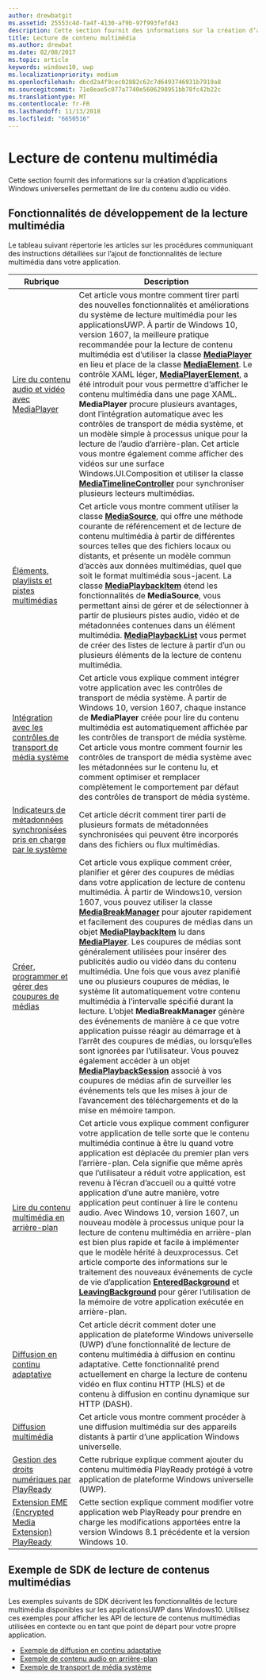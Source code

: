 ```yaml
---
author: drewbatgit
ms.assetid: 25553c4d-fa4f-4130-af9b-97f993fefd43
description: Cette section fournit des informations sur la création d’applications Windows universelles permettant de lire du contenu audio ou vidéo.
title: Lecture de contenu multimédia
ms.author: drewbat
ms.date: 02/08/2017
ms.topic: article
keywords: windows10, uwp
ms.localizationpriority: medium
ms.openlocfilehash: dbcd2a4f9cec02882c62c7d6493746931b7919a8
ms.sourcegitcommit: 71e8eae5c077a7740e5606298951bb78fc42b22c
ms.translationtype: MT
ms.contentlocale: fr-FR
ms.lasthandoff: 11/13/2018
ms.locfileid: "6650516"
---
```

# <a name="media-playback"></a>Lecture de contenu multimédia


Cette section fournit des informations sur la création d’applications Windows universelles permettant de lire du contenu audio ou vidéo. 

## <a name="media-playback-developer-features"></a>Fonctionnalités de développement de la lecture multimédia

Le tableau suivant répertorie les articles sur les procédures communiquant des instructions détaillées sur l’ajout de fonctionnalités de lecture multimédia dans votre application.
 
| Rubrique                                                                                             | Description                                                                                                                                                                                                                                                                                    |
|---------------------------------------------------------------------------------------------------|------------------------------------------------------------------------------------------------------------------------------------------------------------------------------------------------------------------------------------------------------------------------------------------------|
| [Lire du contenu audio et vidéo avec MediaPlayer](play-audio-and-video-with-mediaplayer.md) | Cet article vous montre comment tirer parti des nouvelles fonctionnalités et améliorations du système de lecture multimédia pour les applicationsUWP. À partir de Windows 10, version 1607, la meilleure pratique recommandée pour la lecture de contenu multimédia est d’utiliser la classe [**MediaPlayer**](https://msdn.microsoft.com/library/windows/apps/Windows.Media.Playback.MediaPlayer) en lieu et place de la classe [**MediaElement**](https://msdn.microsoft.com/library/windows/apps/Windows.UI.Xaml.Controls.MediaElement). Le contrôle XAML léger, [**MediaPlayerElement**](https://msdn.microsoft.com/library/windows/apps/Windows.UI.Xaml.Controls.MediaPlayerElement), a été introduit pour vous permettre d’afficher le contenu multimédia dans une page XAML. **MediaPlayer** procure plusieurs avantages, dont l’intégration automatique avec les contrôles de transport de média système, et un modèle simple à processus unique pour la lecture de l’audio d’arrière-plan. Cet article vous montre également comme afficher des vidéos sur une surface Windows.UI.Composition et utiliser la classe [**MediaTimelineController**](https://msdn.microsoft.com/library/windows/apps/Windows.Media.MediaTimelineController) pour synchroniser plusieurs lecteurs multimédias.                                                                                                          |
| [Éléments, playlists et pistes multimédias](media-playback-with-mediasource.md)                         | Cet article vous montre comment utiliser la classe [**MediaSource**](https://msdn.microsoft.com/library/windows/apps/Windows.Media.Core.MediaSource), qui offre une méthode courante de référencement et de lecture de contenu multimédia à partir de différentes sources telles que des fichiers locaux ou distants, et présente un modèle commun d’accès aux données multimédias, quel que soit le format multimédia sous-jacent. La classe [**MediaPlaybackItem**](https://msdn.microsoft.com/library/windows/apps/dn930939) étend les fonctionnalités de **MediaSource**, vous permettant ainsi de gérer et de sélectionner à partir de plusieurs pistes audio, vidéo et de métadonnées contenues dans un élément multimédia. [**MediaPlaybackList**](https://msdn.microsoft.com/library/windows/apps/dn930955) vous permet de créer des listes de lecture à partir d’un ou plusieurs éléments de la lecture de contenu multimédia.                                                                                                               |
| [Intégration avec les contrôles de transport de média système](integrate-with-systemmediatransportcontrols.md)                               | Cet article vous explique comment intégrer votre application avec les contrôles de transport de média système. À partir de Windows 10, version 1607, chaque instance de **MediaPlayer** créée pour lire du contenu multimédia est automatiquement affichée par les contrôles de transport de média système. Cet article vous montre comment fournir les contrôles de transport de média système avec les métadonnées sur le contenu lu, et comment optimiser et remplacer complètement le comportement par défaut des contrôles de transport de média système.                                   |
| [Indicateurs de métadonnées synchronisées pris en charge par le système](system-supported-metadata-cues.md)                               | Cet article décrit comment tirer parti de plusieurs formats de métadonnées synchronisées qui peuvent être incorporés dans des fichiers ou flux multimédias.                                   |
| [Créer, programmer et gérer des coupures de médias](create-schedule-and-manage-media-breaks.md)                                                                             | Cet article vous explique comment créer, planifier et gérer des coupures de médias dans votre application de lecture de contenu multimédia. À partir de Windows10, version 1607, vous pouvez utiliser la classe [**MediaBreakManager**](https://msdn.microsoft.com/library/windows/apps/Windows.Media.Playback.MediaBreakManager) pour ajouter rapidement et facilement des coupures de médias dans un objet [**MediaPlaybackItem**](https://msdn.microsoft.com/library/windows/apps/Windows.Media.Playback.MediaPlaybackItem) lu dans [**MediaPlayer**](https://msdn.microsoft.com/library/windows/apps/Windows.Media.Playback.MediaPlayer). Les coupures de médias sont généralement utilisées pour insérer des publicités audio ou vidéo dans du contenu multimédia. Une fois que vous avez planifié une ou plusieurs coupures de médias, le système lit automatiquement votre contenu multimédia à l’intervalle spécifié durant la lecture. L’objet **MediaBreakManager** génère des événements de manière à ce que votre application puisse réagir au démarrage et à l’arrêt des coupures de médias, ou lorsqu’elles sont ignorées par l’utilisateur. Vous pouvez également accéder à un objet [**MediaPlaybackSession**](https://msdn.microsoft.com/library/windows/apps/Windows.Media.Playback.MediaPlaybackSession) associé à vos coupures de médias afin de surveiller les événements tels que les mises à jour de l’avancement des téléchargements et de la mise en mémoire tampon.                                                                                                                     |
| [Lire du contenu multimédia en arrière-plan](background-audio.md)                                                                             | Cet article vous explique comment configurer votre application de telle sorte que le contenu multimédia continue à être lu quand votre application est déplacée du premier plan vers l’arrière-plan. Cela signifie que même après que l’utilisateur a réduit votre application, est revenu à l’écran d’accueil ou a quitté votre application d’une autre manière, votre application peut continuer à lire le contenu audio. Avec Windows 10, version 1607, un nouveau modèle à processus unique pour la lecture de contenu multimédia en arrière-plan est bien plus rapide et facile à implémenter que le modèle hérité à deuxprocessus. Cet article comporte des informations sur le traitement des nouveaux événements de cycle de vie d’application [**EnteredBackground**](https://msdn.microsoft.com/library/windows/apps/Windows.ApplicationModel.Core.CoreApplication.EnteredBackground) et [**LeavingBackground**](https://msdn.microsoft.com/library/windows/apps/Windows.ApplicationModel.Core.CoreApplication.LeavingBackground) pour gérer l’utilisation de la mémoire de votre application exécutée en arrière-plan.                                                                                                                    |
| [Diffusion en continu adaptative](adaptive-streaming.md)                                                       | Cet article décrit comment doter une application de plateforme Windows universelle (UWP) d’une fonctionnalité de lecture de contenu multimédia à diffusion en continu adaptative. Cette fonctionnalité prend actuellement en charge la lecture de contenu vidéo en flux continu HTTP (HLS) et de contenu à diffusion en continu dynamique sur HTTP (DASH).                                          |
| [Diffusion multimédia](media-casting.md)                                                                 | Cet article vous montre comment procéder à une diffusion multimédia sur des appareils distants à partir d’une application Windows universelle.                                                                                                                                                                                                       |
| [Gestion des droits numériques par PlayReady](playready-client-sdk.md)                                                          | Cette rubrique explique comment ajouter du contenu multimédia PlayReady protégé à votre application de plateforme Windows universelle (UWP).                                                                                                                                                                                |
| [Extension EME (Encrypted Media Extension) PlayReady](playready-encrypted-media-extension.md)                     | Cette section explique comment modifier votre application web PlayReady pour prendre en charge les modifications apportées entre la version Windows 8.1 précédente et la version Windows 10.                                                                                                                                       |

## <a name="media-playback-sdk-samples"></a>Exemple de SDK de lecture de contenus multimédias

Les exemples suivants de SDK décrivent les fonctionnalités de lecture multimédia disponibles sur les applicationsUWP dans Windows10. Utilisez ces exemples pour afficher les API de lecture de contenus multimédias utilisées en contexte ou en tant que point de départ pour votre propre application.

* [Exemple de diffusion en continu adaptative](https://github.com/Microsoft/Windows-universal-samples/tree/dev/Samples/AdaptiveStreaming)
* [Exemple de contenu audio en arrière-plan](https://github.com/Microsoft/Windows-universal-samples/tree/master/Samples/BackgroundMediaPlayback)
* [Exemple de transport de média système](https://github.com/Microsoft/Windows-universal-samples/tree/dev/Samples/SystemMediaTransportControls)                                                                                               
 




